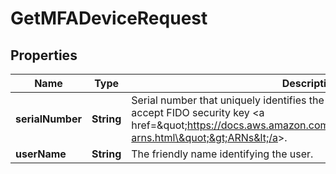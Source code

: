 

# GetMFADeviceRequest


## Properties

| Name | Type | Description | Notes |
|------------ | ------------- | ------------- | -------------|
|**serialNumber** | **String** | Serial number that uniquely identifies the MFA device. For this API, we only accept FIDO security key &lt;a href&#x3D;\&quot;https://docs.aws.amazon.com/IAM/latest/UserGuide/reference-arns.html\&quot;&gt;ARNs&lt;/a&gt;. |  |
|**userName** | **String** | The friendly name identifying the user. |  [optional] |



